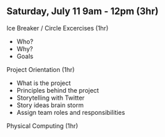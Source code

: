 ## Saturday, July 11 9am - 12pm (3hr)

Ice Breaker / Circle Excercises (1hr)
- Who?
- Why?
- Goals

Project Orientation (1hr)
- What is the project
- Principles behind the project
- Storytelling with Twitter
- Story ideas brain storm
- Assign team roles and responsibilities

Physical Computing (1hr)

